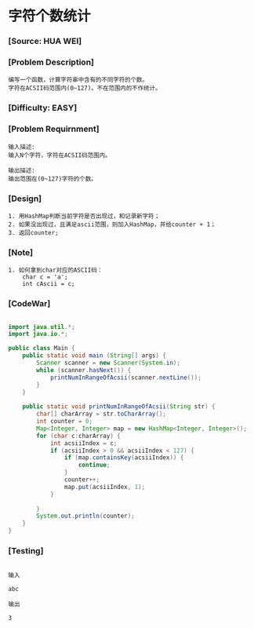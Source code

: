 # 字符个数统计

### [Source: HUA WEI]

### [Problem Description]
	
	编写一个函数，计算字符串中含有的不同字符的个数。
	字符在ACSII码范围内(0~127)。不在范围内的不作统计。

### [Difficulty: EASY]

### [Problem Requirnment]
	
	输入描述:
	输入N个字符，字符在ACSII码范围内。

	输出描述:
	输出范围在(0~127)字符的个数。

### [Design]
	
	1. 用HashMap判断当前字符是否出现过，和记录新字符；
	2. 如果没出现过，且满足ascii范围，则加入HashMap，并给counter + 1；
	3. 返回counter;

### [Note]

	1. 如何拿到char对应的ASCII码：
		char c = 'a';
		int cAscii = c;

### [CodeWar]

```java

import java.util.*;
import java.io.*;

public class Main {
    public static void main (String[] args) {
        Scanner scanner = new Scanner(System.in);
        while (scanner.hasNext()) {
            printNumInRangeOfAcsii(scanner.nextLine());
        }
    }
    
    public static void printNumInRangeOfAcsii(String str) {
        char[] charArray = str.toCharArray();
        int counter = 0;
        Map<Integer, Integer> map = new HashMap<Integer, Integer>();
        for (char c:charArray) {
            int acsiiIndex = c;
            if (acsiiIndex > 0 && acsiiIndex < 127) {
                if (map.containsKey(acsiiIndex)) {
                    continue;
                }
                counter++;
                map.put(acsiiIndex, 1);
            }
            
        }
        System.out.println(counter);
    }
}

```

### [Testing]

```

输入

abc

输出

3

```
